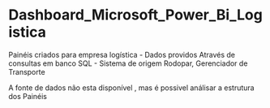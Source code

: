 # Dashboard_Microsoft_Power_Bi_Logistica
Painéis criados para empresa logística - Dados providos Através de consultas em banco SQL -   Sistema de origem Rodopar, Gerenciador de Transporte

A fonte de dados não esta disponível , mas é possivel análisar a estrutura dos Painéis
